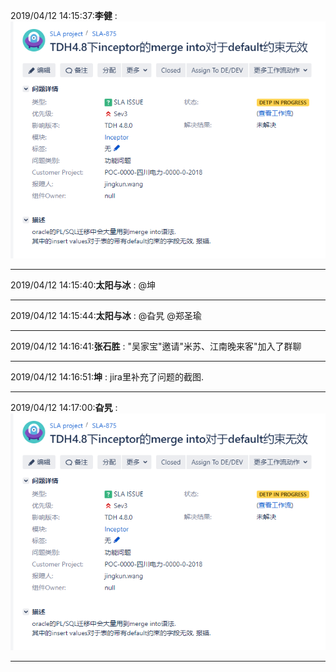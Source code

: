 2019/04/12 14:15:37:**李健** : ![图片如下](ATTACHMENT/1555049730.5487103.png)
*******************************************************************************
2019/04/12 14:15:40:**太阳与冰** : @坤 
*************************************************************************************
2019/04/12 14:15:44:**太阳与冰** : @旮旯 @郑圣瑜 
*************************************************************************************
2019/04/12 14:16:41:**张石胜** : "吴家宝"邀请"米苏、江南晚来客"加入了群聊
*************************************************************************************
2019/04/12 14:16:51:**坤** : jira里补充了问题的截图.
*************************************************************************************
2019/04/12 14:17:00:**旮旯** : ![图片如下](ATTACHMENT/1555049809.650673.png)
*******************************************************************************

